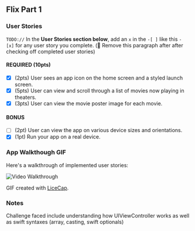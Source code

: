 ## Flix Part 1

### User Stories
`TODO://` In the **User Stories section below**, add an `x` in the `-[ ]` like this `- [x]` for any user story you complete. (🚫 Remove this paragraph after after checking off completed user stories)

#### REQUIRED (10pts)
- [X] (2pts) User sees an app icon on the home screen and a styled launch screen.
- [X] (5pts) User can view and scroll through a list of movies now playing in theaters.
- [X] (3pts) User can view the movie poster image for each movie.

#### BONUS
- [ ] (2pt) User can view the app on various device sizes and orientations.
- [X] (1pt) Run your app on a real device.

### App Walkthough GIF
Here's a walkthrough of implemented user stories:

<img src='https://imgur.com/a/grw61Nz' title='Video Walkthrough' width='' alt='Video Walkthrough' />

GIF created with [LiceCap](http://www.cockos.com/licecap/).

### Notes
Challenge faced include understanding how UIViewController works as well as swift syntaxes (array, casting, swift optionals)
